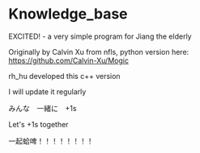 # Knowledge_base

EXCITED! - a very simple program for Jiang the elderly

Originally by Calvin Xu from nfls, python version here: https://github.com/Calvin-Xu/Mogic

rh_hu developed this c++ version

I will update it regularly

みんな　一緒に　+1s

Let's +1s together

一起蛤啤！！！！！！！！
